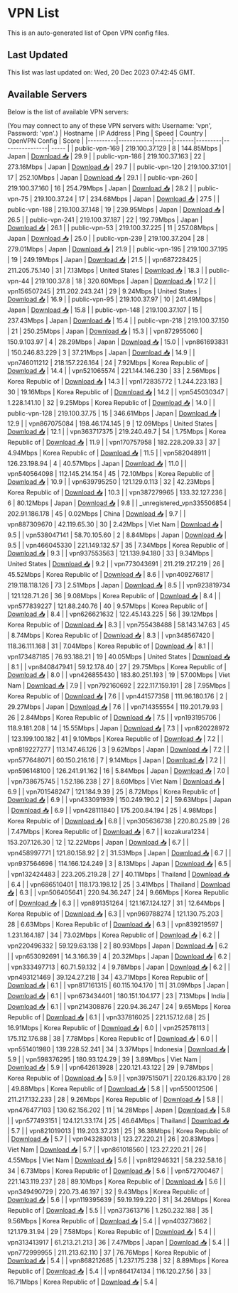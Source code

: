 # VPN List

This is an auto-generated list of Open VPN config files.

## Last Updated

This list was last updated on: Wed, 20 Dec 2023 07:42:45 GMT.

## Available Servers

Below is the list of available VPN servers:

(You may connect to any of these VPN servers with: Username: 'vpn', Password: 'vpn'.)
| Hostname | IP Address | Ping | Speed | Country | OpenVPN Config | Score |
|----------|------------|------|-------|---------|----------------| ----- |
| public-vpn-169 | 219.100.37.129 | 8 | 144.85Mbps | Japan | [Download 📥](./configs/server_0_JP.ovpn) | 29.9 |
| public-vpn-186 | 219.100.37.163 | 22 | 273.16Mbps | Japan | [Download 📥](./configs/server_1_JP.ovpn) | 29.7 |
| public-vpn-120 | 219.100.37.101 | 17 | 252.10Mbps | Japan | [Download 📥](./configs/server_2_JP.ovpn) | 29.1 |
| public-vpn-260 | 219.100.37.160 | 16 | 254.79Mbps | Japan | [Download 📥](./configs/server_3_JP.ovpn) | 28.2 |
| public-vpn-75 | 219.100.37.24 | 17 | 234.68Mbps | Japan | [Download 📥](./configs/server_4_JP.ovpn) | 27.5 |
| public-vpn-188 | 219.100.37.148 | 19 | 239.95Mbps | Japan | [Download 📥](./configs/server_5_JP.ovpn) | 26.5 |
| public-vpn-241 | 219.100.37.187 | 22 | 192.79Mbps | Japan | [Download 📥](./configs/server_6_JP.ovpn) | 26.1 |
| public-vpn-53 | 219.100.37.225 | 11 | 257.08Mbps | Japan | [Download 📥](./configs/server_7_JP.ovpn) | 25.0 |
| public-vpn-239 | 219.100.37.204 | 28 | 279.01Mbps | Japan | [Download 📥](./configs/server_8_JP.ovpn) | 21.9 |
| public-vpn-195 | 219.100.37.195 | 19 | 249.19Mbps | Japan | [Download 📥](./configs/server_9_JP.ovpn) | 21.5 |
| vpn687228425 | 211.205.75.140 | 31 | 7.13Mbps | United States | [Download 📥](./configs/server_10_US.ovpn) | 18.3 |
| public-vpn-44 | 219.100.37.8 | 18 | 320.60Mbps | Japan | [Download 📥](./configs/server_11_JP.ovpn) | 17.2 |
| vpn156507245 | 211.202.243.241 | 29 | 9.24Mbps | United States | [Download 📥](./configs/server_12_US.ovpn) | 16.9 |
| public-vpn-95 | 219.100.37.97 | 10 | 241.49Mbps | Japan | [Download 📥](./configs/server_13_JP.ovpn) | 15.8 |
| public-vpn-148 | 219.100.37.107 | 15 | 237.43Mbps | Japan | [Download 📥](./configs/server_14_JP.ovpn) | 15.4 |
| public-vpn-218 | 219.100.37.150 | 21 | 250.25Mbps | Japan | [Download 📥](./configs/server_15_JP.ovpn) | 15.3 |
| vpn872955060 | 150.9.103.97 | 4 | 28.29Mbps | Japan | [Download 📥](./configs/server_16_JP.ovpn) | 15.0 |
| vpn861693831 | 150.246.83.229 | 3 | 37.21Mbps | Japan | [Download 📥](./configs/server_17_JP.ovpn) | 14.9 |
| vpn746011212 | 218.157.226.164 | 24 | 7.92Mbps | Korea Republic of | [Download 📥](./configs/server_18_KR.ovpn) | 14.4 |
| vpn521065574 | 221.144.146.230 | 33 | 2.56Mbps | Korea Republic of | [Download 📥](./configs/server_19_KR.ovpn) | 14.3 |
| vpn172835772 | 1.244.223.183 | 30 | 19.16Mbps | Korea Republic of | [Download 📥](./configs/server_20_KR.ovpn) | 14.2 |
| vpn545030347 | 1.228.141.10 | 32 | 9.25Mbps | Korea Republic of | [Download 📥](./configs/server_21_KR.ovpn) | 14.0 |
| public-vpn-128 | 219.100.37.75 | 15 | 346.61Mbps | Japan | [Download 📥](./configs/server_22_JP.ovpn) | 12.9 |
| vpn867075084 | 198.46.174.145 | 9 | 12.09Mbps | United States | [Download 📥](./configs/server_23_US.ovpn) | 12.1 |
| vpn363717375 | 219.240.49.7 | 54 | 1.75Mbps | Korea Republic of | [Download 📥](./configs/server_24_KR.ovpn) | 11.9 |
| vpn170757958 | 182.228.209.33 | 37 | 4.94Mbps | Korea Republic of | [Download 📥](./configs/server_25_KR.ovpn) | 11.5 |
| vpn582048911 | 126.23.198.94 | 4 | 40.57Mbps | Japan | [Download 📥](./configs/server_26_JP.ovpn) | 11.0 |
| vpn540564098 | 112.145.214.154 | 45 | 72.10Mbps | Korea Republic of | [Download 📥](./configs/server_27_KR.ovpn) | 10.9 |
| vpn639795250 | 121.129.0.113 | 32 | 42.23Mbps | Korea Republic of | [Download 📥](./configs/server_28_KR.ovpn) | 10.3 |
| vpn387279965 | 133.32.127.236 | 6 | 80.12Mbps | Japan | [Download 📥](./configs/server_29_JP.ovpn) | 9.8 |
| _unregistered_vpn335506854 | 202.91.186.178 | 45 | 0.02Mbps | China | [Download 📥](./configs/server_30_CN.ovpn) | 9.7 |
| vpn887309670 | 42.119.65.30 | 30 | 2.42Mbps | Viet Nam | [Download 📥](./configs/server_31_VN.ovpn) | 9.5 |
| vpn538047141 | 58.70.105.60 | 2 | 8.84Mbps | Japan | [Download 📥](./configs/server_32_JP.ovpn) | 9.5 |
| vpn466045330 | 221.149.132.57 | 35 | 7.34Mbps | Korea Republic of | [Download 📥](./configs/server_33_KR.ovpn) | 9.3 |
| vpn937553563 | 121.139.94.180 | 33 | 9.34Mbps | United States | [Download 📥](./configs/server_34_US.ovpn) | 9.2 |
| vpn773043691 | 211.219.217.219 | 26 | 45.52Mbps | Korea Republic of | [Download 📥](./configs/server_35_KR.ovpn) | 8.6 |
| vpn409276817 | 219.118.118.126 | 73 | 2.51Mbps | Japan | [Download 📥](./configs/server_36_JP.ovpn) | 8.5 |
| vpn923819734 | 121.128.71.26 | 36 | 9.08Mbps | Korea Republic of | [Download 📥](./configs/server_37_KR.ovpn) | 8.4 |
| vpn577839227 | 121.88.240.76 | 40 | 9.57Mbps | Korea Republic of | [Download 📥](./configs/server_38_KR.ovpn) | 8.4 |
| vpn626621632 | 122.45.143.225 | 56 | 39.12Mbps | Korea Republic of | [Download 📥](./configs/server_39_KR.ovpn) | 8.3 |
| vpn755438488 | 58.143.147.63 | 45 | 8.74Mbps | Korea Republic of | [Download 📥](./configs/server_40_KR.ovpn) | 8.3 |
| vpn348567420 | 118.36.111.168 | 31 | 7.04Mbps | Korea Republic of | [Download 📥](./configs/server_41_KR.ovpn) | 8.1 |
| vpn173487185 | 76.93.188.21 | 19 | 40.05Mbps | United States | [Download 📥](./configs/server_42_US.ovpn) | 8.1 |
| vpn840847941 | 59.12.178.40 | 27 | 29.75Mbps | Korea Republic of | [Download 📥](./configs/server_43_KR.ovpn) | 8.0 |
| vpn426855430 | 183.80.251.193 | 19 | 57.00Mbps | Viet Nam | [Download 📥](./configs/server_44_VN.ovpn) | 7.9 |
| vpn792160692 | 222.117.159.191 | 28 | 7.95Mbps | Korea Republic of | [Download 📥](./configs/server_45_KR.ovpn) | 7.6 |
| vpn441577358 | 111.96.180.176 | 2 | 29.27Mbps | Japan | [Download 📥](./configs/server_46_JP.ovpn) | 7.6 |
| vpn714355554 | 119.201.79.93 | 26 | 2.84Mbps | Korea Republic of | [Download 📥](./configs/server_47_KR.ovpn) | 7.5 |
| vpn193195706 | 118.9.181.208 | 14 | 15.55Mbps | Japan | [Download 📥](./configs/server_48_JP.ovpn) | 7.3 |
| vpn820228972 | 123.199.100.182 | 41 | 9.10Mbps | Korea Republic of | [Download 📥](./configs/server_49_KR.ovpn) | 7.2 |
| vpn819227277 | 113.147.46.126 | 3 | 9.62Mbps | Japan | [Download 📥](./configs/server_50_JP.ovpn) | 7.2 |
| vpn577648071 | 60.150.216.16 | 7 | 9.14Mbps | Japan | [Download 📥](./configs/server_51_JP.ovpn) | 7.2 |
| vpn596148100 | 126.241.91.162 | 16 | 5.84Mbps | Japan | [Download 📥](./configs/server_52_JP.ovpn) | 7.0 |
| vpn738675745 | 1.52.186.238 | 27 | 8.60Mbps | Viet Nam | [Download 📥](./configs/server_53_VN.ovpn) | 6.9 |
| vpn701548247 | 121.184.9.39 | 25 | 8.72Mbps | Korea Republic of | [Download 📥](./configs/server_54_KR.ovpn) | 6.9 |
| vpn433091939 | 150.249.190.2 | 2 | 59.63Mbps | Japan | [Download 📥](./configs/server_55_JP.ovpn) | 6.9 |
| vpn428111840 | 175.200.84.194 | 25 | 4.98Mbps | Korea Republic of | [Download 📥](./configs/server_56_KR.ovpn) | 6.8 |
| vpn305636738 | 220.80.25.89 | 26 | 7.47Mbps | Korea Republic of | [Download 📥](./configs/server_57_KR.ovpn) | 6.7 |
| kozakura1234 | 153.207.126.30 | 12 | 12.22Mbps | Japan | [Download 📥](./configs/server_58_JP.ovpn) | 6.7 |
| vpn458997771 | 121.80.158.92 | 2 | 31.53Mbps | Japan | [Download 📥](./configs/server_59_JP.ovpn) | 6.7 |
| vpn937564696 | 114.166.124.249 | 3 | 8.13Mbps | Japan | [Download 📥](./configs/server_60_JP.ovpn) | 6.5 |
| vpn132424483 | 223.205.219.28 | 27 | 40.11Mbps | Thailand | [Download 📥](./configs/server_61_TH.ovpn) | 6.4 |
| vpn686510401 | 118.173.198.12 | 25 | 3.41Mbps | Thailand | [Download 📥](./configs/server_62_TH.ovpn) | 6.3 |
| vpn506405641 | 220.94.36.247 | 24 | 9.66Mbps | Korea Republic of | [Download 📥](./configs/server_63_KR.ovpn) | 6.3 |
| vpn891351264 | 121.167.124.127 | 31 | 12.64Mbps | Korea Republic of | [Download 📥](./configs/server_64_KR.ovpn) | 6.3 |
| vpn969788274 | 121.130.75.203 | 28 | 6.63Mbps | Korea Republic of | [Download 📥](./configs/server_65_KR.ovpn) | 6.3 |
| vpn839219597 | 1.231.164.187 | 34 | 73.02Mbps | Korea Republic of | [Download 📥](./configs/server_66_KR.ovpn) | 6.2 |
| vpn220496332 | 59.129.63.138 | 2 | 80.93Mbps | Japan | [Download 📥](./configs/server_67_JP.ovpn) | 6.2 |
| vpn653092691 | 14.3.166.39 | 4 | 20.32Mbps | Japan | [Download 📥](./configs/server_68_JP.ovpn) | 6.2 |
| vpn333497713 | 60.71.59.132 | 4 | 9.78Mbps | Japan | [Download 📥](./configs/server_69_JP.ovpn) | 6.2 |
| vpn493121469 | 39.124.27.218 | 34 | 43.71Mbps | Korea Republic of | [Download 📥](./configs/server_70_KR.ovpn) | 6.1 |
| vpn817161315 | 60.115.104.170 | 11 | 31.09Mbps | Japan | [Download 📥](./configs/server_71_JP.ovpn) | 6.1 |
| vpn673434401 | 180.151.104.177 | 23 | 7.13Mbps | India | [Download 📥](./configs/server_72_IN.ovpn) | 6.1 |
| vpn214308876 | 220.94.36.247 | 24 | 9.65Mbps | Korea Republic of | [Download 📥](./configs/server_73_KR.ovpn) | 6.1 |
| vpn337816025 | 221.157.12.68 | 25 | 16.91Mbps | Korea Republic of | [Download 📥](./configs/server_74_KR.ovpn) | 6.0 |
| vpn252578113 | 175.112.176.88 | 38 | 7.78Mbps | Korea Republic of | [Download 📥](./configs/server_75_KR.ovpn) | 6.0 |
| vpn551401980 | 139.228.52.241 | 34 | 3.37Mbps | Indonesia | [Download 📥](./configs/server_76_ID.ovpn) | 5.9 |
| vpn598376295 | 180.93.124.29 | 39 | 3.89Mbps | Viet Nam | [Download 📥](./configs/server_77_VN.ovpn) | 5.9 |
| vpn642613928 | 220.121.43.122 | 29 | 9.78Mbps | Korea Republic of | [Download 📥](./configs/server_78_KR.ovpn) | 5.9 |
| vpn397515071 | 220.126.83.170 | 28 | 49.88Mbps | Korea Republic of | [Download 📥](./configs/server_79_KR.ovpn) | 5.8 |
| vpn550012506 | 211.217.132.233 | 28 | 9.26Mbps | Korea Republic of | [Download 📥](./configs/server_80_KR.ovpn) | 5.8 |
| vpn476477103 | 130.62.156.202 | 11 | 14.28Mbps | Japan | [Download 📥](./configs/server_81_JP.ovpn) | 5.8 |
| vpn577493151 | 124.121.33.174 | 25 | 46.64Mbps | Thailand | [Download 📥](./configs/server_82_TH.ovpn) | 5.7 |
| vpn821019013 | 119.203.37.231 | 25 | 36.38Mbps | Korea Republic of | [Download 📥](./configs/server_83_KR.ovpn) | 5.7 |
| vpn943283013 | 123.27.220.21 | 26 | 20.83Mbps | Viet Nam | [Download 📥](./configs/server_84_VN.ovpn) | 5.7 |
| vpn861018560 | 123.27.220.21 | 26 | 4.55Mbps | Viet Nam | [Download 📥](./configs/server_85_VN.ovpn) | 5.6 |
| vpn812946321 | 58.232.58.16 | 34 | 6.73Mbps | Korea Republic of | [Download 📥](./configs/server_86_KR.ovpn) | 5.6 |
| vpn572700467 | 221.143.119.237 | 28 | 89.10Mbps | Korea Republic of | [Download 📥](./configs/server_87_KR.ovpn) | 5.6 |
| vpn349490729 | 220.73.46.197 | 32 | 9.43Mbps | Korea Republic of | [Download 📥](./configs/server_88_KR.ovpn) | 5.6 |
| vpn119395639 | 59.19.199.220 | 31 | 34.26Mbps | Korea Republic of | [Download 📥](./configs/server_89_KR.ovpn) | 5.5 |
| vpn373613716 | 1.250.232.188 | 35 | 9.56Mbps | Korea Republic of | [Download 📥](./configs/server_90_KR.ovpn) | 5.4 |
| vpn403273662 | 121.179.31.94 | 29 | 7.58Mbps | Korea Republic of | [Download 📥](./configs/server_91_KR.ovpn) | 5.4 |
| vpn313413917 | 61.213.21.213 | 36 | 7.47Mbps | Japan | [Download 📥](./configs/server_92_JP.ovpn) | 5.4 |
| vpn772999955 | 211.213.62.110 | 37 | 76.76Mbps | Korea Republic of | [Download 📥](./configs/server_93_KR.ovpn) | 5.4 |
| vpn868212685 | 1.237.175.238 | 32 | 8.89Mbps | Korea Republic of | [Download 📥](./configs/server_94_KR.ovpn) | 5.4 |
| vpn864174134 | 116.120.27.56 | 33 | 16.71Mbps | Korea Republic of | [Download 📥](./configs/server_95_KR.ovpn) | 5.4 |
